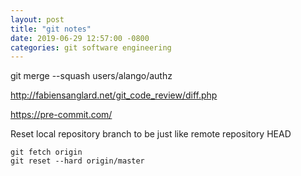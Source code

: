 ```yaml
---
layout: post
title: "git notes"
date: 2019-06-29 12:57:00 -0800
categories: git software engineering
---
```


git merge --squash users/alango/authz

http://fabiensanglard.net/git_code_review/diff.php

https://pre-commit.com/

Reset local repository branch to be just like remote repository HEAD

```
git fetch origin
git reset --hard origin/master
```


